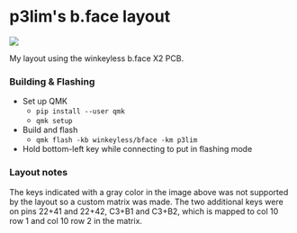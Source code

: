 # p3lim's b.face layout

![](https://user-images.githubusercontent.com/26496/61170794-bf8a2c80-a56e-11e9-893f-f1766e7a9a04.png)

My layout using the winkeyless b.face X2 PCB.

### Building & Flashing

- Set up QMK
	- `pip install --user qmk`
	- `qmk setup`
- Build and flash
	- `qmk flash -kb winkeyless/bface -km p3lim`
- Hold bottom-left key while connecting to put in flashing mode

### Layout notes

The keys indicated with a gray color in the image above was not supported by the layout so a custom matrix was made.
The two additional keys were on pins 22+41 and 22+42, C3+B1 and C3+B2, which is mapped to col 10 row 1 and col 10 row 2 in the matrix.
